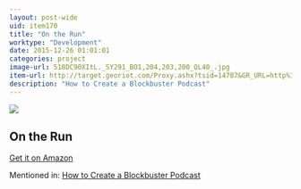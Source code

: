 ```yaml
---
layout: post-wide
uid: item170
title: "On the Run"
worktype: "Development"
date: 2015-12-26 01:01:01
categories: project
image-url: 518DC90XItL._SY291_BO1,204,203,200_QL40_.jpg
item-url: http://target.georiot.com/Proxy.ashx?tsid=14707&GR_URL=http%3A%2F%2Fwww.amazon.com%2FRun-Fugitive-Fieldwork-Encounters-Discoveries%2Fdp%2F022613671X%2F
description: "How to Create a Blockbuster Podcast"
---
```

<a href="http://target.georiot.com/Proxy.ashx?tsid=14707&GR_URL=http%3A%2F%2Fwww.amazon.com%2FRun-Fugitive-Fieldwork-Encounters-Discoveries%2Fdp%2F022613671X%2F" target="blank"><img src="../../../../img/thumbs/518DC90XItL._SY291_BO1,204,203,200_QL40_.jpg" class="prod-img"></a>
<h2>On the Run</h2>
<p><a href="http://target.georiot.com/Proxy.ashx?tsid=14707&GR_URL=http%3A%2F%2Fwww.amazon.com%2FRun-Fugitive-Fieldwork-Encounters-Discoveries%2Fdp%2F022613671X%2F" target="blank">Get it on Amazon</a><p>
<p>Mentioned in: <a href="http://fourhourworkweek.com/2015/01/29/alex-blumberg/" target="blank">How to Create a Blockbuster Podcast</a></p>
